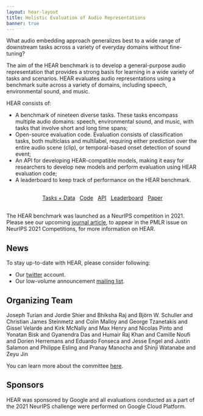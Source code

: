 ```yaml
---
layout: hear-layout
title: Holistic Evaluation of Audio Representations
banner: true
---
```


What audio embedding approach generalizes best to a wide range of downstream tasks 
across a variety of everyday domains without fine-tuning? 

The aim of the HEAR benchmark is to develop a general-purpose audio representation 
that provides a strong basis for learning in a wide variety of tasks and scenarios. HEAR evaluates audio representations using a benchmark suite across a variety of 
domains, including speech, environmental sound, and music.

HEAR consists of:
* A benchmark of nineteen diverse tasks. These tasks encompass multiple audio domains: 
  speech, environmental sound, and music, with tasks that involve short and long time spans;
* Open-source evaluation code. Evaluation consists of classification tasks, both 
  multiclass and multilabel, requiring either prediction over the entire audio 
  scene (clip), or temporal-based onset detection of sound event;
* An API for developing HEAR-compatible models, making it easy for researchers to
  develop new models and perform evaluation using HEAR evaluation code;
* A leaderboard to keep track of performance on the HEAR benchmark.

<div id="button-group" style="margin-top: 30px; margin-bottom: 30px; display: flex; justify-content: center; align-items: left; gap: 12px;">
    <a href="{{ site.baseurl }}/hear-tasks.html" role="button" class="btn btn-primary">Tasks + Data</a>
    <a href="{{ site.baseurl }}/hear-code.html" role="button" class="btn btn-primary">Code</a>
    <a href="{{ site.baseurl }}/hear-api.html" role="button" class="btn btn-primary">API</a>
    <a href="{{ site.baseurl }}/hear-leaderboard.html" role="button" class="btn btn-primary">Leaderboard</a>
    <a href="https://arxiv.org/abs/2203.03022" role="button" class="btn btn-primary">Paper</a>
</div>

The HEAR benchmark was launched as a NeurIPS competition in 2021. 
Please see our upcoming [journal article](https://arxiv.org/abs/2203.03022), 
to appear in the PMLR issue on NeurIPS 2021 Competitions, for more information on HEAR.

## News
To stay up-to-date with HEAR, please consider following:
* Our [twitter](https://twitter.com/hearbenchmark) account.
* Our low-volume announcement [mailing list](http://eepurl.com/hwrhrz).

## Organizing Team
Joseph Turian and Jordie Shier and Bhiksha Raj and Björn W. Schuller
and Christian James Steinmetz and Colin Malloy and George Tzanetakis
and Gissel Velarde and Kirk McNally and Max Henry and Nicolas Pinto
and Yonatan Bisk and Gyanendra Das and Humair Raj Khan and Camille
Noufi and Dorien Herremans and Eduardo Fonseca and Jesse Engel and
Justin Salamon and Philippe Esling and Pranay Manocha and
Shinji Watanabe and Zeyu Jin

You can learn more about the committee [here](hear-committee-members).

## Sponsors
HEAR was sponsored by Google and all evaluations conducted
as a part of the 2021 NeurIPS challenge were performed on 
Google Cloud Platform. 